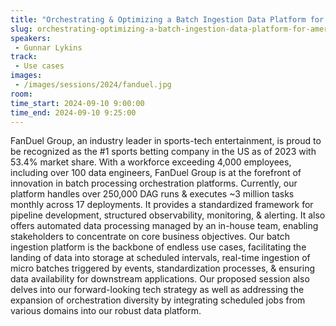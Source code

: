 ```yaml
---
title: "Orchestrating & Optimizing a Batch Ingestion Data Platform for Americas #1 Sportsbook"
slug: orchestrating-optimizing-a-batch-ingestion-data-platform-for-americas-1-sportsbook
speakers:
 - Gunnar Lykins
track:
 - Use cases
images:
 - /images/sessions/2024/fanduel.jpg 
room: 
time_start: 2024-09-10 9:00:00
time_end: 2024-09-10 9:25:00
---
```


FanDuel Group, an industry leader in sports-tech entertainment, is proud to be recognized as the #1 sports betting company in the US as of 2023 with 53.4% market share. With a workforce exceeding 4,000 employees, including over 100 data engineers, FanDuel Group is at the forefront of innovation in batch processing orchestration platforms. Currently, our platform handles over 250,000 DAG runs & executes ~3 million tasks monthly across 17 deployments. It provides a standardized framework for pipeline development, structured observability, monitoring, & alerting. It also offers automated data processing managed by an in-house team, enabling stakeholders to concentrate on core business objectives. Our batch ingestion platform is the backbone of endless use cases, facilitating the landing of data into storage at scheduled intervals, real-time ingestion of micro batches triggered by events, standardization processes, & ensuring data availability for downstream applications. Our proposed session also delves into our forward-looking tech strategy as well as addressing the expansion of orchestration diversity by integrating scheduled jobs from various domains into our robust data platform. 